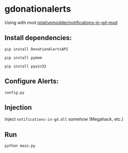 # gdonationalerts


Using with mod [relativemodder/notifications-in-gd-mod](https://github.com/relativemodder/notifications-in-gd-mod)


## Install dependencies:

```pip install DonationAlertsAPI```

```pip install pymem```

```pip install pywin32```

## Configure Alerts:

```config.py```

## Injection

Inject ```notifications-in-gd.dll``` somehow (Megahack, etc.)

## Run

```python main.py```